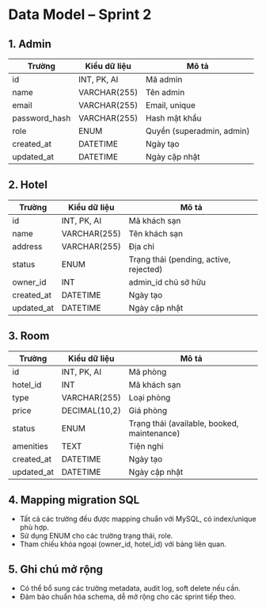 # Data Model – Sprint 2

## 1. Admin
| Trường         | Kiểu dữ liệu   | Mô tả                       |
|---------------|---------------|-----------------------------|
| id            | INT, PK, AI    | Mã admin                    |
| name          | VARCHAR(255)   | Tên admin                   |
| email         | VARCHAR(255)   | Email, unique               |
| password_hash | VARCHAR(255)   | Hash mật khẩu               |
| role          | ENUM           | Quyền (superadmin, admin)   |
| created_at    | DATETIME       | Ngày tạo                    |
| updated_at    | DATETIME       | Ngày cập nhật               |

## 2. Hotel
| Trường         | Kiểu dữ liệu   | Mô tả                       |
|---------------|---------------|-----------------------------|
| id            | INT, PK, AI    | Mã khách sạn                |
| name          | VARCHAR(255)   | Tên khách sạn               |
| address       | VARCHAR(255)   | Địa chỉ                     |
| status        | ENUM           | Trạng thái (pending, active, rejected) |
| owner_id      | INT            | admin_id chủ sở hữu         |
| created_at    | DATETIME       | Ngày tạo                    |
| updated_at    | DATETIME       | Ngày cập nhật               |

## 3. Room
| Trường         | Kiểu dữ liệu   | Mô tả                       |
|---------------|---------------|-----------------------------|
| id            | INT, PK, AI    | Mã phòng                    |
| hotel_id      | INT            | Mã khách sạn                |
| type          | VARCHAR(255)   | Loại phòng                  |
| price         | DECIMAL(10,2)  | Giá phòng                   |
| status        | ENUM           | Trạng thái (available, booked, maintenance) |
| amenities     | TEXT           | Tiện nghi                   |
| created_at    | DATETIME       | Ngày tạo                    |
| updated_at    | DATETIME       | Ngày cập nhật               |

## 4. Mapping migration SQL
- Tất cả các trường đều được mapping chuẩn với MySQL, có index/unique phù hợp.
- Sử dụng ENUM cho các trường trạng thái, role.
- Tham chiếu khóa ngoại (owner_id, hotel_id) với bảng liên quan.

## 5. Ghi chú mở rộng
- Có thể bổ sung các trường metadata, audit log, soft delete nếu cần.
- Đảm bảo chuẩn hóa schema, dễ mở rộng cho các sprint tiếp theo. 